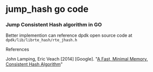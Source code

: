 # jump_hash go code

### Jump Consistent Hash algorithm in GO

Better implemention can reference dpdk open source code at `dpdk/lib/librte_hash/rte_jhash.h`

References 

John Lamping, Eric Veach [2014] [Google]. "[A Fast, Minimal Memory, Consistent Hash Algorithm](https://arxiv.org/ftp/arxiv/papers/1406/1406.2294.pdf)"
